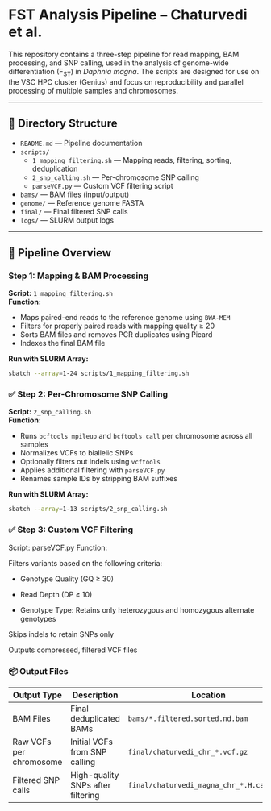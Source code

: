 # FST Analysis Pipeline – Chaturvedi et al.

This repository contains a three-step pipeline for read mapping, BAM processing, and SNP calling, used in the analysis of genome-wide differentiation (F<sub>ST</sub>) in *Daphnia magna*. The scripts are designed for use on the VSC HPC cluster (Genius) and focus on reproducibility and parallel processing of multiple samples and chromosomes.

---

## 📁 Directory Structure
- `README.md` — Pipeline documentation
- `scripts/`
  - `1_mapping_filtering.sh` — Mapping reads, filtering, sorting, deduplication
  - `2_snp_calling.sh` — Per-chromosome SNP calling
  - `parseVCF.py` — Custom VCF filtering script
- `bams/` — BAM files (input/output)
- `genome/` — Reference genome FASTA
- `final/` — Final filtered SNP calls
- `logs/` — SLURM output logs

---

## 🚀 Pipeline Overview

### Step 1: Mapping & BAM Processing

**Script:** `1_mapping_filtering.sh`  
**Function:**  
- Maps paired-end reads to the reference genome using `BWA-MEM`  
- Filters for properly paired reads with mapping quality ≥ 20  
- Sorts BAM files and removes PCR duplicates using Picard  
- Indexes the final BAM file  

**Run with SLURM Array:**
```bash
sbatch --array=1-24 scripts/1_mapping_filtering.sh 
```

### ✅ Step 2: Per-Chromosome SNP Calling

**Script:** `2_snp_calling.sh`  
**Function:**  
- Runs `bcftools mpileup` and `bcftools call` per chromosome across all samples  
- Normalizes VCFs to biallelic SNPs  
- Optionally filters out indels using `vcftools`  
- Applies additional filtering with `parseVCF.py`  
- Renames sample IDs by stripping BAM suffixes  

**Run with SLURM Array:**
```bash
sbatch --array=1-13 scripts/2_snp_calling.sh
```


### ✅ Step 3: Custom VCF Filtering

Script: parseVCF.py
Function:

Filters variants based on the following criteria:

- Genotype Quality (GQ ≥ 30)

- Read Depth (DP ≥ 10)

- Genotype Type: Retains only heterozygous and homozygous alternate genotypes

Skips indels to retain SNPs only

Outputs compressed, filtered VCF files


### 📦 Output Files
| Output Type              | Description                          | Location                             |
|--------------------------|------------------------------------|------------------------------------|
| BAM Files                | Final deduplicated BAMs             | `bams/*.filtered.sorted.nd.bam`    |
| Raw VCFs per chromosome  | Initial VCFs from SNP calling       | `final/chaturvedi_chr_*.vcf.gz`    |
| Filtered SNP calls       | High-quality SNPs after filtering   | `final/chaturvedi_magna_chr_*.H.calls.gz` |

